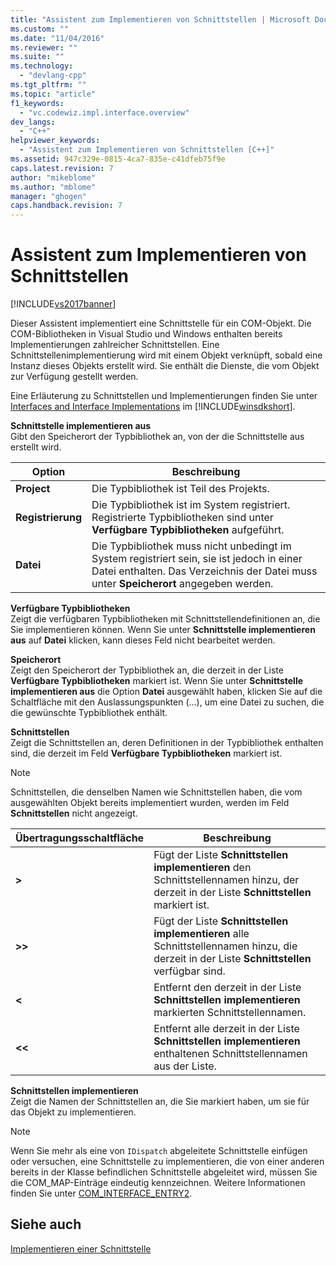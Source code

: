 ```yaml
---
title: "Assistent zum Implementieren von Schnittstellen | Microsoft Docs"
ms.custom: ""
ms.date: "11/04/2016"
ms.reviewer: ""
ms.suite: ""
ms.technology: 
  - "devlang-cpp"
ms.tgt_pltfrm: ""
ms.topic: "article"
f1_keywords: 
  - "vc.codewiz.impl.interface.overview"
dev_langs: 
  - "C++"
helpviewer_keywords: 
  - "Assistent zum Implementieren von Schnittstellen [C++]"
ms.assetid: 947c329e-0815-4ca7-835e-c41dfeb75f9e
caps.latest.revision: 7
author: "mikeblome"
ms.author: "mblome"
manager: "ghogen"
caps.handback.revision: 7
---
```

# Assistent zum Implementieren von Schnittstellen
[!INCLUDE[vs2017banner](../assembler/inline/includes/vs2017banner.md)]

Dieser Assistent implementiert eine Schnittstelle für ein COM\-Objekt.  Die COM\-Bibliotheken in Visual Studio und Windows enthalten bereits Implementierungen zahlreicher Schnittstellen.  Eine Schnittstellenimplementierung wird mit einem Objekt verknüpft, sobald eine Instanz dieses Objekts erstellt wird. Sie enthält die Dienste, die vom Objekt zur Verfügung gestellt werden.  
  
 Eine Erläuterung zu Schnittstellen und Implementierungen finden Sie unter [Interfaces and Interface Implementations](http://msdn.microsoft.com/library/windows/desktop/ms694356) im [!INCLUDE[winsdkshort](../atl/reference/includes/winsdkshort_md.md)].  
  
 **Schnittstelle implementieren aus**  
 Gibt den Speicherort der Typbibliothek an, von der die Schnittstelle aus erstellt wird.  
  
|Option|Beschreibung|  
|------------|------------------|  
|**Project**|Die Typbibliothek ist Teil des Projekts.|  
|**Registrierung**|Die Typbibliothek ist im System registriert.  Registrierte Typbibliotheken sind unter **Verfügbare Typbibliotheken** aufgeführt.|  
|**Datei**|Die Typbibliothek muss nicht unbedingt im System registriert sein, sie ist jedoch in einer Datei enthalten.  Das Verzeichnis der Datei muss unter **Speicherort** angegeben werden.|  
  
 **Verfügbare Typbibliotheken**  
 Zeigt die verfügbaren Typbibliotheken mit Schnittstellendefinitionen an, die Sie implementieren können.  Wenn Sie unter **Schnittstelle implementieren aus** auf **Datei** klicken, kann dieses Feld nicht bearbeitet werden.  
  
 **Speicherort**  
 Zeigt den Speicherort der Typbibliothek an, die derzeit in der Liste **Verfügbare Typbibliotheken** markiert ist.  Wenn Sie unter **Schnittstelle implementieren aus** die Option **Datei** ausgewählt haben, klicken Sie auf die Schaltfläche mit den Auslassungspunkten \(...\), um eine Datei zu suchen, die die gewünschte Typbibliothek enthält.  
  
 **Schnittstellen**  
 Zeigt die Schnittstellen an, deren Definitionen in der Typbibliothek enthalten sind, die derzeit im Feld **Verfügbare Typbibliotheken** markiert ist.  
  
> [!NOTE]
>  Schnittstellen, die denselben Namen wie Schnittstellen haben, die vom ausgewählten Objekt bereits implementiert wurden, werden im Feld **Schnittstellen** nicht angezeigt.  
  
|Übertragungsschaltfläche|Beschreibung|  
|------------------------------|------------------|  
|**\>**|Fügt der Liste **Schnittstellen implementieren** den Schnittstellennamen hinzu, der derzeit in der Liste **Schnittstellen** markiert ist.|  
|**\>\>**|Fügt der Liste **Schnittstellen implementieren** alle Schnittstellennamen hinzu, die derzeit in der Liste **Schnittstellen** verfügbar sind.|  
|**\<**|Entfernt den derzeit in der Liste **Schnittstellen implementieren** markierten Schnittstellennamen.|  
|**\<\<**|Entfernt alle derzeit in der Liste **Schnittstellen implementieren** enthaltenen Schnittstellennamen aus der Liste.|  
  
 **Schnittstellen implementieren**  
 Zeigt die Namen der Schnittstellen an, die Sie markiert haben, um sie für das Objekt zu implementieren.  
  
> [!NOTE]
>  Wenn Sie mehr als eine von `IDispatch` abgeleitete Schnittstelle einfügen oder versuchen, eine Schnittstelle zu implementieren, die von einer anderen bereits in der Klasse befindlichen Schnittstelle abgeleitet wird, müssen Sie die COM\_MAP\-Einträge eindeutig kennzeichnen.  Weitere Informationen finden Sie unter [COM\_INTERFACE\_ENTRY2](../Topic/COM_INTERFACE_ENTRY2.md).  
  
## Siehe auch  
 [Implementieren einer Schnittstelle](../ide/implementing-an-interface-visual-cpp.md)